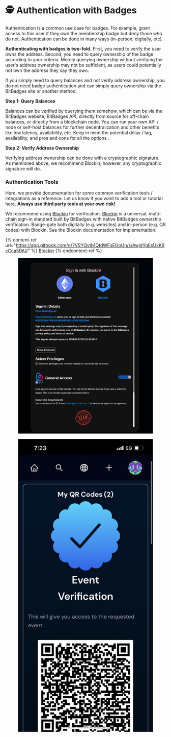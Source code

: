 # 🕵 Authentication with Badges

Authentication is a common use case for badges. For example, grant access to this user if they own the membership badge but deny those who do not. Authentication can be done in many ways (in-person, digitally, etc).

**Authenticating with badges is two-fold.** First, you need to verify the user owns the address.  Second, you need to query ownership of the badge according to your criteria. Merely querying ownership without verifying the user's address ownership may not be sufficient, as users could potentially not own the address they say they own.&#x20;

If you simply need to query balances and not verify address ownership, you do not need badge authentication and can simply query ownership via the BitBadges site or another method.

**Step 1: Query Balances**

Balances can be verified by querying them somehow, which can be via the BitBadges website, BitBadges API, directly from source for off-chain balances, or directly from a blockchain node. You can run your own API / node or self-host balances for further decentralization and other benefits like low latency, availability, etc. Keep in mind the potential delay / lag, availability, and pros and cons for all the options .

**Step 2: Verify Address Ownership**

Verifying address ownership can be done with a cryptographic signature. As mentioned above, we recommend Blockin; however, any cryptographic signature will do.&#x20;

### Authentication Tools

Here, we provide documentation for some common verification tools / integrations as a reference. Let us know if you want to add a tool or tutorial here. **Always use third party tools at your own risk!**&#x20;

We recommend using [Blockin](https://app.gitbook.com/o/7VSYQvtb1QtdWFsEGoUn/s/AwjdYgEsUkK9cCca5DiU/) for verification. [Blockin](https://blockin-quickstart.vercel.app) is a universal, multi-chain sign-in standard built by BitBadges with native BitBadges ownership verification. Badge-gate both digitally (e.g. websites) and in-person (e.g. QR codes) with Blockin. See the Blockin documentation for implementation.

{% content-ref url="https://app.gitbook.com/o/7VSYQvtb1QtdWFsEGoUn/s/AwjdYgEsUkK9cCca5DiU/" %}
[Blockin](https://app.gitbook.com/o/7VSYQvtb1QtdWFsEGoUn/s/AwjdYgEsUkK9cCca5DiU/)
{% endcontent-ref %}

<figure><img src="../.gitbook/assets/image (45).png" alt=""><figcaption></figcaption></figure>

<figure><img src="../.gitbook/assets/image (46).png" alt="" width="563"><figcaption></figcaption></figure>
